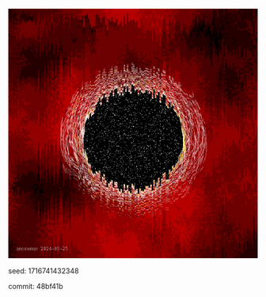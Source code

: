 ![](https://github.com/a-moseman/GenerativeArt/blob/1716741432348/pieces/1716741432348.bmp)

seed: 1716741432348

commit: 48bf41b
